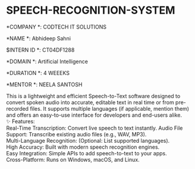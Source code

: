 # SPEECH-RECOGNITION-SYSTEM

*COMPANY *: CODTECH IT SOLUTIONS

*NAME *: Abhideep Sahni

$INTERN ID *: CT04DF1288

*DOMAIN *: Artificial Intelligence

*DURATION *: 4 WEEEKS

*MENTOR *: NEELA SANTOSH

This is a lightweight and efficient Speech-to-Text software designed to convert spoken audio into accurate, editable text in real time or from pre-recorded files. It supports multiple languages (if applicable, mention them) and offers an easy-to-use interface for developers and end-users alike.  
✨ Features:  
Real-Time Transcription: Convert live speech to text instantly.
Audio File Support: Transcribe existing audio files (e.g., WAV, MP3).   
Multi-Language Recognition: (Optional: List supported languages).   
High Accuracy: Built with modern speech recognition engines.   
Easy Integration: Simple APIs to add speech-to-text to your apps.  
Cross-Platform: Runs on Windows, macOS, and Linux.
